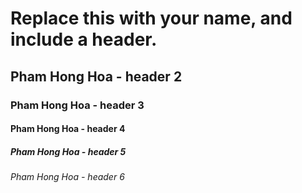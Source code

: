 # Replace this with your name, and include a header.
## Pham Hong Hoa - header 2
### Pham Hong Hoa - header 3
#### Pham Hong Hoa - header 4
##### Pham Hong Hoa - header 5
###### Pham Hong Hoa - header 6
